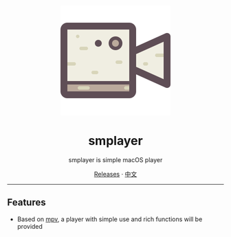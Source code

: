 

<p align="center">
<img height="256" src="https://raw.githubusercontent.com/midoks/smplayer/master/smplayer/smplayer/Assets.xcassets/AppIcon.appiconset/1024x1024.png" />
</p>

<h1 align="center">smplayer</h1>

<p align="center">smplayer is simple macOS player</p>

<p align=center>
<a href="https://github.com/midoks/smplayer/releases">Releases</a> ·
<a href="https://github.com/midoks/smplayer/blob/master/README_CN.md">中文</a>
</p>


---

## Features

* Based on [mpv](https://github.com/mpv-player/mpv), a player with simple use and rich functions will be provided

